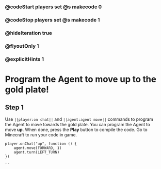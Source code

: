 ### @codeStart players set @s makecode 0
### @codeStop players set @s makecode 1

### @hideIteration true 
### @flyoutOnly 1
### @explicitHints 1


# Program the Agent to move up to the gold plate!

## Step 1
Use ``||player:on chat||`` and  ``||agent:agent move||`` commands to program the Agent to move towards the gold plate. You can program the Agent to move **up**. When done, press the **Play** button to compile the code. Go to Minecraft to run your code in game.



```ghost
player.onChat("up", function () {
    agent.move(FORWARD, 1)
    agent.turn(LEFT_TURN)
})

``